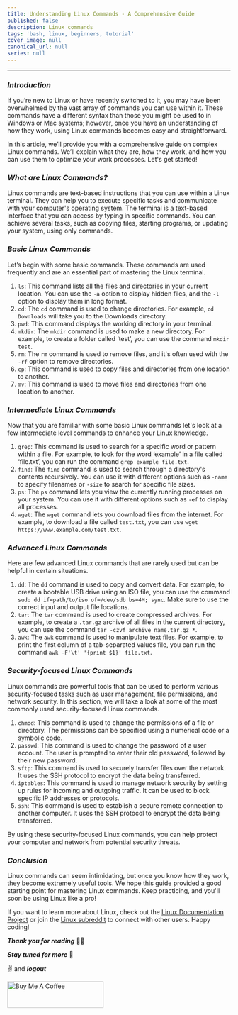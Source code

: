 ```yaml
---
title: Understanding Linux Commands - A Comprehensive Guide
published: false
description: Linux commands
tags: 'bash, linux, beginners, tutorial'
cover_image: null
canonical_url: null
series: null
---
```


---

### ***Introduction***

If you’re new to Linux or have recently switched to it, you may have been overwhelmed by the vast array of commands you can use within it. These commands have a different syntax than those you might be used to in Windows or Mac systems; however, once you have an understanding of how they work, using Linux commands becomes easy and straightforward.

In this article, we’ll provide you with a comprehensive guide on complex Linux commands. We’ll explain what they are, how they work, and how you can use them to optimize your work processes. Let's get started!

### ***What are Linux Commands?***

Linux commands are text-based instructions that you can use within a Linux terminal. They can help you to execute specific tasks and communicate with your computer's operating system. The terminal is a text-based interface that you can access by typing in specific commands. You can achieve several tasks, such as copying files, starting programs, or updating your system, using only commands.

### ***Basic Linux Commands***

Let’s begin with some basic commands. These commands are used frequently and are an essential part of mastering the Linux terminal.

1. `ls`: This command lists all the files and directories in your current location. You can use the `-a` option to display hidden files, and the `-l` option to display them in long format.
2. `cd`: The `cd` command is used to change directories. For example, `cd Downloads` will take you to the Downloads directory.
3. `pwd`: This command displays the working directory in your terminal.
4. `mkdir`: The `mkdir` command is used to make a new directory. For example, to create a folder called ‘test’, you can use the command `mkdir test`.
5. `rm`: The `rm` command is used to remove files, and it's often used with the `-rf` option to remove directories.
6. `cp`: This command is used to copy files and directories from one location to another.
7. `mv`: This command is used to move files and directories from one location to another.

### ***Intermediate Linux Commands***

Now that you are familiar with some basic Linux commands let's look at a few intermediate level commands to enhance your Linux knowledge.

1. `grep`: This command is used to search for a specific word or pattern within a file. For example, to look for the word ‘example’ in a file called ‘file.txt’, you can run the command `grep example file.txt`.
2. `find`: The `find` command is used to search through a directory's contents recursively. You can use it with different options such as `-name` to specify filenames or `-size` to search for specific file sizes.
3. `ps`: The `ps` command lets you view the currently running processes on your system. You can use it with different options such as `-ef` to display all processes.
4. `wget`: The `wget` command lets you download files from the internet. For example, to download a file called `test.txt`, you can use `wget https://www.example.com/test.txt`.

### ***Advanced Linux Commands***

Here are few advanced Linux commands that are rarely used but can be helpful in certain situations.

1. `dd`: The `dd` command is used to copy and convert data. For example, to create a bootable USB drive using an ISO file, you can use the command `sudo dd if=path/to/iso of=/dev/sdb bs=4M; sync`. Make sure to use the correct input and output file locations.
2. `tar`: The `tar` command is used to create compressed archives. For example, to create a `.tar.gz` archive of all files in the current directory, you can use the command `tar -czvf archive_name.tar.gz *`.
3. `awk`: The `awk` command is used to manipulate text files. For example, to print the first column of a tab-separated values file, you can run the command `awk -F'\t' '{print $1}' file.txt`.

### ***Security-focused Linux Commands***

Linux commands are powerful tools that can be used to perform various security-focused tasks such as user management, file permissions, and network security. In this section, we will take a look at some of the most commonly used security-focused Linux commands.

1. `chmod`: This command is used to change the permissions of a file or directory. The permissions can be specified using a numerical code or a symbolic code.
2. `passwd`: This command is used to change the password of a user account. The user is prompted to enter their old password, followed by their new password.
3. `sftp`: This command is used to securely transfer files over the network. It uses the SSH protocol to encrypt the data being transferred.
4. `iptables`: This command is used to manage network security by setting up rules for incoming and outgoing traffic. It can be used to block specific IP addresses or protocols.
5. `ssh`: This command is used to establish a secure remote connection to another computer. It uses the SSH protocol to encrypt the data being transferred.

By using these security-focused Linux commands, you can help protect your computer and network from potential security threats.

### ***Conclusion***

Linux commands can seem intimidating, but once you know how they work, they become extremely useful tools. We hope this guide provided a good starting point for mastering Linux commands. Keep practicing, and you'll soon be using Linux like a pro!

If you want to learn more about Linux, check out the [Linux Documentation Project](https://www.tldp.org/) or join the [Linux subreddit](https://www.reddit.com/r/linux/) to connect with other users. Happy coding!

***Thank you for reading*** 🧑‍💻

***Stay tuned for more*** 🚀

✌️ and ***logout***

<a href="https://www.buymeacoffee.com/k1lgor" target="_blank">
<img src="https://cdn.buymeacoffee.com/buttons/v2/default-yellow.png" alt="Buy Me A Coffee" style="height: 60px !important;width: 217px !important;" >
</a>
